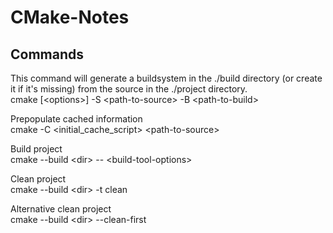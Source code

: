 # CMake-Notes


## Commands  
This command will generate a buildsystem in the ./build directory (or create it if it's missing) from the source in the ./project directory.  
cmake [&lt;options&gt;] -S &lt;path-to-source&gt; -B &lt;path-to-build&gt;    

Prepopulate cached information  
cmake -C &lt;initial_cache_script&gt; &lt;path-to-source&gt;  

Build project  
cmake --build &lt;dir&gt; -- &lt;build-tool-options&gt;  

Clean project  
cmake --build &lt;dir&gt; -t clean  

Alternative clean project  
cmake --build &lt;dir&gt; --clean-first  
